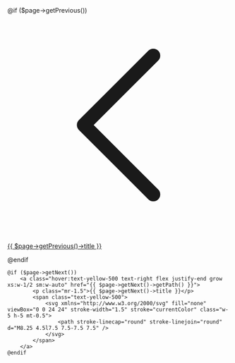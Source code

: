 <div class="text-base  mt-12 pt-3 border-t border-yellow-500 font-mono flex justify-between">
    @if ($page->getPrevious())
        <a class="hover:text-yellow-500 flex justify-start grow w-1/2 sm:w-auto" href="{{ $page->getPrevious()->getPath() }}">
            <span class="text-yellow-500">
                <svg xmlns="http://www.w3.org/2000/svg" fill="none" viewBox="0 0 24 24" stroke-width="1.5" stroke="currentColor" class="w-5 h-5 mt-0.5">
                    <path stroke-linecap="round" stroke-linejoin="round" d="M15.75 19.5L8.25 12l7.5-7.5" />
                </svg>
            </span>
            <p class="ml-1.5">{{ $page->getPrevious()->title }}</p>
        </a>
    @endif

    @if ($page->getNext())
        <a class="hover:text-yellow-500 text-right flex justify-end grow xs:w-1/2 sm:w-auto" href="{{ $page->getNext()->getPath() }}">
            <p class="mr-1.5">{{ $page->getNext()->title }}</p>
            <span class="text-yellow-500">
                <svg xmlns="http://www.w3.org/2000/svg" fill="none" viewBox="0 0 24 24" stroke-width="1.5" stroke="currentColor" class="w-5 h-5 mt-0.5">
                    <path stroke-linecap="round" stroke-linejoin="round" d="M8.25 4.5l7.5 7.5-7.5 7.5" />
                </svg>
            </span>
        </a>
    @endif
</div>
